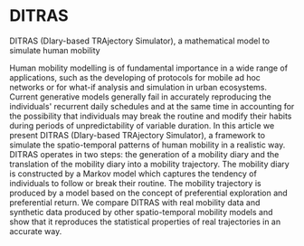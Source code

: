 # DITRAS
DITRAS (DIary-based TRAjectory Simulator), a mathematical model to simulate human mobility

Human mobility modelling is of fundamental importance in a wide range of applications, such as the developing of protocols for mobile ad hoc networks or for what-if analysis and simulation in urban ecosystems. Current generative models generally fail in accurately reproducing the individuals' recurrent daily schedules and at the same time in accounting for the possibility that individuals may break the routine and modify their habits during periods of unpredictability of variable duration. In this article we present DITRAS (DIary-based TRAjectory Simulator), a framework to simulate the spatio-temporal patterns of human mobility in a realistic way. DITRAS operates in two steps: the generation of a mobility diary and the translation of the mobility diary into a mobility trajectory. The mobility diary is constructed by a Markov model which captures the tendency of individuals to follow or break their routine. The mobility trajectory is produced by a model based on the concept of preferential exploration and preferential return. We compare DITRAS with real mobility data and synthetic data produced by other spatio-temporal mobility models and show that it reproduces the statistical properties of real trajectories in an accurate way.

